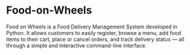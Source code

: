 # Food-on-Wheels
Food on Wheels is a Food Delivery Management System developed in Python. It allows customers to easily register, browse a menu, add food items to their cart, place or cancel orders, and track delivery status — all through a simple and interactive command-line interface.
